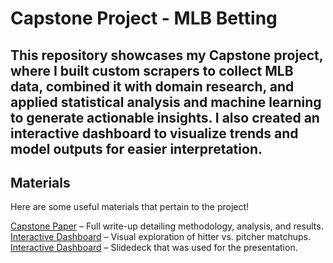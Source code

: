 # Capstone Project - MLB Betting

This repository showcases my Capstone project, where I built custom scrapers to collect MLB data, combined it with domain research, and applied statistical analysis and machine learning to generate actionable insights. I also created an interactive dashboard to visualize trends and model outputs for easier interpretation.
---

## Materials
Here are some useful materials that pertain to the project!

[Capstone Paper](https://wu-msds-capstones.github.io/capstone-writeup-andrew-and-jace/) – Full write-up detailing methodology, analysis, and results.  [Interactive Dashboard](https://60bwvg-jace-higa.shinyapps.io/best_hitter_matchups/) – Visual exploration of hitter vs. pitcher matchups.  
[Interactive Dashboard](https://docs.google.com/presentation/d/1aFD0jV6Fzh7ixJ1tH1hIQvlTFnlzy5_tihyIKChWf44/edit?usp=sharing) – Slidedeck that was used for the presentation.


